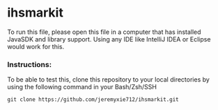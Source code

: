 # ihsmarkit

To run this file, please open this file in a computer that has installed JavaSDK and library support. Using any IDE like IntelliJ IDEA or Eclipse would work for this. 

### Instructions: 

To be able to test this, clone this repository to your local directories by using the following command in your Bash/Zsh/SSH

```
git clone https://github.com/jeremyxie712/ihsmarkit.git
```
